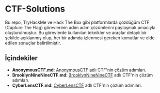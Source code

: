 # CTF-Solutions

Bu repo, TryHackMe ve Hack The Box gibi platformlarda çözdüğüm CTF (Capture The Flag) görevlerinin adım adım çözümlerini paylaşmak amacıyla oluşturulmuştur. Bu görevlerde kullanılan teknikler ve araçlar detaylı bir şekilde açıklanmış olup, her bir adımda izlenmesi gereken komutlar ve elde edilen sonuçlar belirtilmiştir.

## İçindekiler

- **AnonymousCTF.md**: [AnonymousCTF](AnonymousCTF.md) adlı CTF'nin çözüm adımları.
- **BrooklynNineNineCTF.md**: [BrooklynNineNineCTF](BrooklynNineNineCTF.md) adlı CTF'nin çözüm adımları.
- **CyberLensCTF.md**: [CyberLensCTF](CyberLensCTF.md) adlı CTF'nin çözüm adımları.





